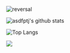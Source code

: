 ![reversal](https://capsule-render.vercel.app/api?type=rect&text=A$DFPTJ&width=10&fontAlign=30&fontSize=30&desc=Hi%20there👋&descAlign=50&descAlignY=50&theme=radical)

![asdfptj's github stats](https://github-readme-stats.vercel.app/api?username=asdfptj&show_icons=true)

![Top Langs](https://github-readme-stats.vercel.app/api/top-langs/?username=asdfptj)

<a href="https://opgc.me/#/users/asdfptj" target="_blank"><img src="https://api.opgc.me/githubs/users/asdfptj/tag/?theme=basic" /></a>

<!--
**asdfptj/asdfptj** is a ✨ _special_ ✨ repository because its `README.md` (this file) appears on your GitHub profile.

Here are some ideas to get you started:

- 🔭 I’m currently working on ...
- 🌱 I’m currently learning ...
- 👯 I’m looking to collaborate on ...
- 🤔 I’m looking for help with ...
- 💬 Ask me about ...
- 📫 How to reach me: ...
- 😄 Pronouns: ...
- ⚡ Fun fact: ...
-->
